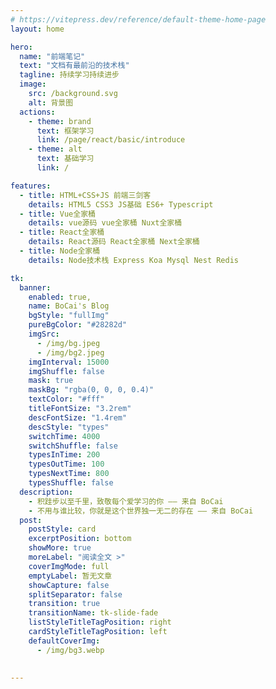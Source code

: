 ```yaml
---
# https://vitepress.dev/reference/default-theme-home-page
layout: home

hero:
  name: "前端笔记"
  text: "文档有最前沿的技术栈"
  tagline: 持续学习持续进步
  image:
    src: /background.svg
    alt: 背景图
  actions:
    - theme: brand
      text: 框架学习
      link: /page/react/basic/introduce
    - theme: alt
      text: 基础学习
      link: /

features:
  - title: HTML+CSS+JS 前端三剑客
    details: HTML5 CSS3 JS基础 ES6+ Typescript
  - title: Vue全家桶
    details: vue源码 vue全家桶 Nuxt全家桶
  - title: React全家桶
    details: React源码 React全家桶 Next全家桶
  - title: Node全家桶
    details: Node技术栈 Express Koa Mysql Nest Redis 

tk:
  banner:
    enabled: true,
    name: BoCai's Blog
    bgStyle: "fullImg"
    pureBgColor: "#28282d"
    imgSrc:
      - /img/bg.jpeg
      - /img/bg2.jpeg
    imgInterval: 15000
    imgShuffle: false
    mask: true
    maskBg: "rgba(0, 0, 0, 0.4)"
    textColor: "#fff"
    titleFontSize: "3.2rem"
    descFontSize: "1.4rem"
    descStyle: "types"
    switchTime: 4000
    switchShuffle: false
    typesInTime: 200
    typesOutTime: 100
    typesNextTime: 800
    typesShuffle: false
  description:
    - 积跬步以至千里，致敬每个爱学习的你 —— 来自 BoCai
    - 不用与谁比较，你就是这个世界独一无二的存在 —— 来自 BoCai
  post:
    postStyle: card
    excerptPosition: bottom
    showMore: true
    moreLabel: "阅读全文 >"
    coverImgMode: full
    emptyLabel: 暂无文章
    showCapture: false
    splitSeparator: false
    transition: true
    transitionName: tk-slide-fade
    listStyleTitleTagPosition: right
    cardStyleTitleTagPosition: left
    defaultCoverImg:
      - /img/bg3.webp
 
    
---
```


